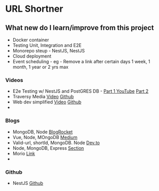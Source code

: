 # URL Shortner


## What new do I learn/improve from this project
- Docker container
- Testing Unit, Integration and E2E
- Monorepo steup - NestJS, NestJS
- Cloud deployment
- Event scheduling - eg - Remove a link after certain days 1 week, 1 month, 1 year or 2 yrs max 


### Videos
- E2e Testing w/ NestJS and PostGRES DB - [Part 1 YouTube](https://www.youtube.com/watch?v=ysvUh_z7wjc&ab_channel=DominicArrojado) [Part 2](https://www.youtube.com/watch?v=ysvUh_z7wjc&ab_channel=DominicArrojado)
- Traversy Media [Video](https://www.youtube.com/watch?v=Z57566JBaZQ&ab_channel=TraversyMedia) [Github](https://github.com/bradtraversy/url_shortener_service/blob/master/models/Url.js)
- Web dev simplified [Video](https://www.youtube.com/watch?v=SLpUKAGnm-g&ab_channel=WebDevSimplified) [Github](https://github.com/WebDevSimplified/url-shortener/tree/master/views)
- 


### Blogs
- MongoDB, Node [BlogRocket](https://blog.logrocket.com/building-a-url-shortener-with-node-js/)
- Vue, Node, MOngoDB [Medium](https://medium.com/nerd-for-tech/build-a-url-shortener-with-node-js-mongodb-and-vue-js-8ee4af47ca0d)
- Valid-url, shortId, MongoDB. Node [Dev.to](https://dev.to/sachinsarawgi/url-shortner-with-limit-onclick-count-4maf)
- Node, MongoDB, Express [Section](https://www.section.io/engineering-education/nodejs-url-shortener/)
- Morio [Link](https://morioh.com/p/34855bc00887)
- 


### Github
- NestJS [Github](https://github.com/muriiloandrade/url-shortener)
